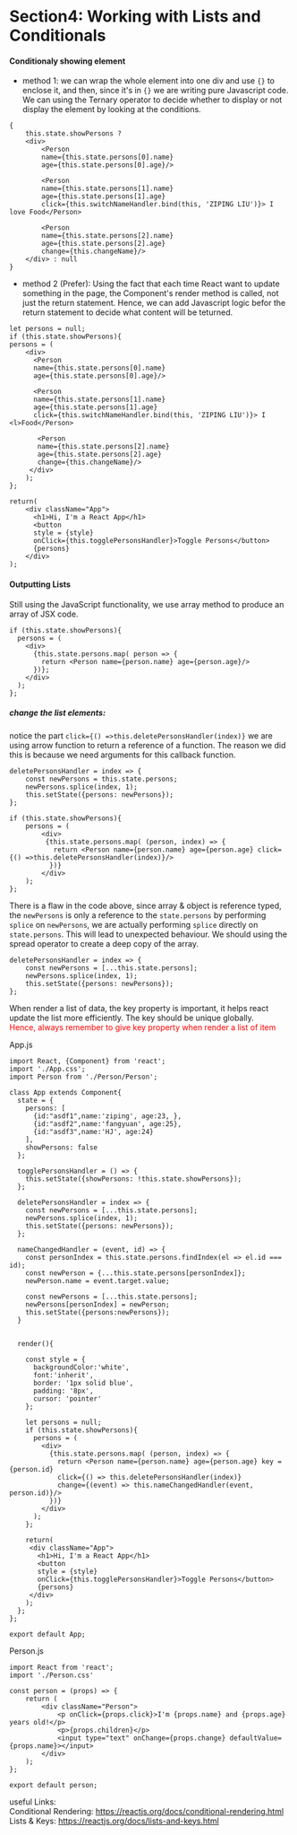 # Section4: Working with Lists and Conditionals

#### Conditionaly showing element

- method 1: we can wrap the whole element into one div and use `{}` to enclose it, and then, since it's in `{}` we are writing pure Javascript code. We can using the Ternary operator to decide whether to display or not display the element by looking at the conditions.
```JSX
{
    this.state.showPersons ? 
    <div>
        <Person 
        name={this.state.persons[0].name} 
        age={this.state.persons[0].age}/>
                  
        <Person 
        name={this.state.persons[1].name} 
        age={this.state.persons[1].age}
        click={this.switchNameHandler.bind(this, 'ZIPING LIU')}> I love Food</Person>
                  
        <Person 
        name={this.state.persons[2].name} 
        age={this.state.persons[2].age}
        change={this.changeName}/>
    </div> : null
}
```

- method 2 (Prefer): Using the fact that each time React want to update something in the page, the Component's render method is called, not just the return statement. Hence, we can add Javascript logic befor the return statement to decide what content will be teturned.
```JSX
let persons = null;
if (this.state.showPersons){
persons = (
    <div>
      <Person 
      name={this.state.persons[0].name} 
      age={this.state.persons[0].age}/>

      <Person 
      name={this.state.persons[1].name} 
      age={this.state.persons[1].age}
      click={this.switchNameHandler.bind(this, 'ZIPING LIU')}> I <l>Food</Person>
          
       <Person 
       name={this.state.persons[2].name} 
       age={this.state.persons[2].age}
       change={this.changeName}/>
     </div>
    );
};

return(
    <div className="App">
      <h1>Hi, I'm a React App</h1>
      <button 
      style = {style}
      onClick={this.togglePersonsHandler}>Toggle Persons</button>
      {persons}
    </div> 
);
```

#### Outputting Lists
Still using the JavaScript functionality, we use array method to produce an array of JSX code.
```JSX
if (this.state.showPersons){
  persons = (
    <div>
      {this.state.persons.map( person => {
        return <Person name={person.name} age={person.age}/>
      })};
    </div>
  );
};
```

##### change the list elements:  
notice the part `click={() =>this.deletePersonsHandler(index)}` we are using arrow function to return a reference of a function. The reason we did this is because we need arguments for this callback function.
```JSX
deletePersonsHandler = index => {
    const newPersons = this.state.persons;
    newPersons.splice(index, 1);
    this.setState({persons: newPersons});
};

if (this.state.showPersons){
    persons = (
        <div>
         {this.state.persons.map( (person, index) => {
           return <Person name={person.name} age={person.age} click={() =>this.deletePersonsHandler(index)}/>
          })}
        </div>
    );
};
```
There is a flaw in the code above, since array & object is reference typed, the `newPersons` is only a reference to the `state.persons` by performing `splice` on `newPersons`, we are actually performing `splice` directly on `state.persons`. This will lead to unexpected behaviour. We should using the spread operator to create a deep copy of the array.
```JSX
deletePersonsHandler = index => {
    const newPersons = [...this.state.persons];
    newPersons.splice(index, 1);
    this.setState({persons: newPersons});
};
```
When render a list of data, the key property is important, it helps react update the list more efficiently. The key should be unique globally.  
<span style="color: red">Hence, always remember to give key property when render a list of item</span>   

App.js
```JSX
import React, {Component} from 'react';
import './App.css';
import Person from './Person/Person';

class App extends Component{
  state = {
    persons: [
      {id:"asdf1",name:'ziping', age:23, },
      {id:"asdf2",name:'fangyuan', age:25},
      {id:"asdf3",name:'HJ', age:24}
    ],
    showPersons: false
  };

  togglePersonsHandler = () => {
    this.setState({showPersons: !this.state.showPersons});
  };

  deletePersonsHandler = index => {
    const newPersons = [...this.state.persons];
    newPersons.splice(index, 1);
    this.setState({persons: newPersons});
  };

  nameChangedHandler = (event, id) => {
    const personIndex = this.state.persons.findIndex(el => el.id === id);
    const newPerson = {...this.state.persons[personIndex]};
    newPerson.name = event.target.value;

    const newPersons = [...this.state.persons];
    newPersons[personIndex] = newPerson;
    this.setState({persons:newPersons});
  }


  render(){

    const style = {
      backgroundColor:'white',
      font:'inherit',
      border: '1px solid blue',
      padding: '8px',
      cursor: 'pointer'
    };

    let persons = null;
    if (this.state.showPersons){
      persons = (
        <div>
          {this.state.persons.map( (person, index) => {
            return <Person name={person.name} age={person.age} key = {person.id}
            click={() => this.deletePersonsHandler(index)}
            change={(event) => this.nameChangedHandler(event, person.id)}/>
          })}
        </div>
      );
    };

    return(
     <div className="App">
       <h1>Hi, I'm a React App</h1>
       <button 
       style = {style}
       onClick={this.togglePersonsHandler}>Toggle Persons</button>
       {persons}
     </div> 
    );
  };
};

export default App;

```
Person.js
```JSX
import React from 'react';
import './Person.css'

const person = (props) => {
    return (
        <div className="Person">
            <p onClick={props.click}>I'm {props.name} and {props.age} years old!</p>
            <p>{props.children}</p>
            <input type="text" onChange={props.change} defaultValue={props.name}></input>
        </div>
    );
};

export default person;
```
useful Links:  
Conditional Rendering: https://reactjs.org/docs/conditional-rendering.html  
Lists & Keys: https://reactjs.org/docs/lists-and-keys.html












